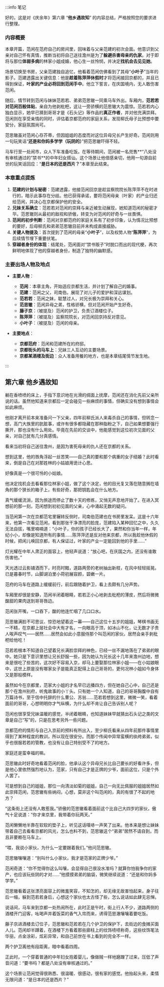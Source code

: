 :::info 笔记

好的，这是对《庆余年》第六章 “**他乡遇故知**” 的内容总结，严格按照您的要求进行整理。

### 内容概要

本章开篇，范闲在范府自己的房间里，回味着与父亲范建的初次会面。他意识到父亲对自己怀有真情，推断当初将自己送往澹州是为了**躲避杀害母亲的仇家**。对于即将与那位**体弱多病**的林家小姐成婚，他心生一丝怜悯，并决定**找机会去见见她**。

场景切换至书房，父亲范建独自追忆，他看着范闲仿佛看到了其母“**小叶子**”当年的影子。范建透露出关键信息：他是**趁着陈萍萍休假时**才将范闲接回京都的，并且已得到保证，**叶家的产业必将回到范闲手中**。他立下誓言，在庆国境内，无人敢伤害范闲。

随后，情节转到范闲与妹妹范若若、弟弟范思辙一同乘马车外出。车厢内，**范若若对范闲百般体贴**，亲自为他剥枇杷，这让一旁骄横的范思辙大为震惊。范若若内心独白显示，她早已猜到哥哥才是《石头记》等作品的**真正作者**，并对他充满崇拜。范闲则在享受亲情的同时，评估着京都范府的家庭关系，发现柳氏母子比预想中要安分，家庭氛围尚可。

范思辙虽对范闲心存芥蒂，但因姐姐的态度而对这位异母兄长产生好奇。范闲则用一句玩笑话“**还是和你妈多学学（玩阴的）**”把范思辙吓得不轻。

马车行至一处闹市，众人下车准备吃饭。在等待期间，范闲被一名兜售**“八处没有审核通过的”禁书**的中年妇女搭讪。这个场景让他倍感亲切，他用一句源自前世的玩笑话回应：“**是日本的还是西片？**”本章至此结束。

### 本章重点提炼

1.  **范建的计划与秘密**：范建透露，他接范闲回京是趁监察院院长陈萍萍不在时进行的，暗示此事存在分歧。他已获得承诺，要将范闲母亲（叶家）的产业归还给范闲，并决心在京都保护他的安全。
2.  **兄妹关系确立**：范若若对范闲的崇拜与亲近被生动展现，她知道范闲的秘密才华。范思辙则从最初的敌视和骄傲，转变为对范闲的好奇与一丝畏惧。
3.  **范闲的初步判断**：范闲对京都范府的家庭关系有了初步印象，认为情况比预想的要好，后母柳氏和弟弟范思辙目前并未构成直接威胁。
4.  **关键人物提及**：首次提到了范闲的母亲“**小叶子**”，以及权势人物“**陈萍萍**”，为后续情节埋下重要伏笔。
5.  **穿越者身份的体现**：结尾处，范闲面对“禁书贩子”时脱口而出的现代梗，再次鲜明地体现了他的穿越者身份，制造了独特的幽默感。

### 主要出场人物及地点

*   **主要人物**：
    *   **范闲**：本章主角，开始适应京都生活，并计划了解自己的婚事。
    *   **范建**：范闲之父，司南伯。展现了对儿子的爱护和深远谋划。
    *   **范若若**：范闲之妹，聪慧过人，对兄长极为崇拜和关心。
    *   **范思辙**：范闲异母之弟，性格骄横，但对范闲开始产生好奇。
    *   **藤子京**：（被提及）范闲的护卫，负责订酒楼位子。
    *   **陈萍萍**：（被提及）监察院院长，对范闲回京持反对意见。
    *   **小叶子**：（被提及）范闲的母亲。

*   **主要地点**：
    *   **京都范府**：范闲和范建所在的府邸。
    *   **京都街头的马车上**：兄妹三人互动的主要场景。
    *   **京都某酒楼及街边**：众人准备用餐的地方，也是本章结尾情节发生地。

:::

## 第六章 **他乡遇故知**

躺在香喷喷的床上，手指下意识地在光滑的绸面上抚摩，范闲还在消化先前父亲所说的话。虽然他知道来京都后一定会碰见一些麻烦的事情，但确实没有想到事情会如此麻烦。

他刚才离开前本来准备问一下父亲，四年前柳氏派人来毒杀自己的事情，但转念一想，高门大族里的肮脏事，或许有很多都隐藏在那种脂粉之下，自己如果想要强行撕开，那也没有什么用处。毕竟在先前的交谈中，他能感觉到这位初次见面的父亲，对自己犹有几分真感情。

看来当初将自己送往澹州，是因为害死母亲的仇人还在京都的关系。

想到这里，他的唇角浮起一丝苦笑——自己真的要和那个病重的女子结婚？此时看来，倒是自己在对那姓林的小姑娘用诡计心思。

好像真是一个很可怜的小姑娘。

他决定找机会去看看那位林家小姐，做了这个决定，他的目光复又落在随意搁在墙角的那个狭长的箱子上，有些好奇，那把钥匙会在什么地方。

真气缓缓流淌，因为旅途而停止了数十天的修练，又悄无声息地开始了。在进入冥想前的那一刻，范闲想到初初见面的父亲，心中涌起无数的疑问。

当范闲第一次在京都范宅里辗转反侧时，司南伯范建也在书房里发呆。这是十六年来，他第一次看见范闲，看到那张干净漂亮的脸庞，范建陷入某种回忆之中，久久无法自拔，嘴里喃喃道：“小叶子，你的孩子已经长大了，果然和你当年一样，年纪小小，却像是知道所有的事情……陈萍萍还是反对他来京都，所以我趁他休假的时候，把闲儿唤回京都，有人保证过，叶家的产业一定能回到他的手里……”

灯光耀在中年人肃正的面容上，他轻声说道：“放心吧，在庆国之内，还没有谁敢伤害他。”

天光透过云影铺洒而下，时亮时黯，道路两旁的老树抽出新枝，在风中轻轻摇晃。已是暮春时节，山脚湖泊里小荷初展容颜，碧嫩一片。

范府的马车在道路上缓缓前行，前后跟随着护卫，看上去颇有几分声势。

车厢里却很是安静，范闲半闭着眼睛，若若正小心地剥去枇杷的薄皮，然后将微微酸甜的果肉送到哥哥唇边。

范闲张开嘴，一口吞下，酸的他连忙咽了几口口水。

范思辙满脸不可思议、惊恐地望着这一幕——自己这位十五岁的姐姐，琴棋书画无一不精，在京都上层社会中大有才名，一向眼高于顶，如冰山不化，让无数才子贵人唉声叹气——居然……居然会如此小意服侍那个叫范闲的家伙，居然会亲手剥枇杷给他吃！

范若若根本不知道自己望着兄长满脸崇拜的神色，已经一丝不漏地落在了弟弟的眼中。她只是下意识里想让兄长舒服一些，因为她认为兄长这十几年来澹州边地，想来是很吃了些苦的，这次好不容易入京，却马上要娶那位林家小姐——在小姑娘眼中，这世上原是没有哪家女子是能真正配得上自己哥哥的，更何况林小姐如今身体又是那般模样。

虽然如今在京都里，范家大小姐的才名早已远播四方，但在她自己心中，自己还是那个在澹州别府，听鬼故事的小丫头。只有她一个人知道，自己的哥哥胸腹中自有万篇诗书，至于信中托辞的什么曹公、苏翁……范若若想到这里，微微一笑，看着面前的哥哥，心想明明你才气纵横，为什么却不肯让自己告诉别人呢？

范闲也很享受兄妹温暖的感觉，半闭着眼睛，也知道妹妹早就猜出石头记之类的文章是自己“写”的，只是在思考另外一些问题。

京都范府的情形与自己入京前的预料有所出入，至少柳氏看来从四年前那件事情里得到了某种程度的教训，所以现在很安分。而那个传闻中异常蛮横的纨绔弟弟，似乎也很服若若的管教，也没有让自己特别受不了的地方。

家庭还是蛮幸福的嘛。

范思辙此时好奇地看着范闲的脸，他承认这个异母兄长比自己要长的好看许多，但是他心里依然强烈地认为，范家，只有自己才是正牌的少爷，面前这位，只是个外人罢了。

可是想到自己的姐姐，那位一向清淡如菊的姐姐，自己一向无比佩服的姐姐居然如此崇拜范闲，范思辙有些纳闷，心想，莫非这个叫范闲的，真的有很了不起的地方？

“这条街上还没有人敢惹我。”骄傲的范思辙看着面前这个比自己大四岁的家伙，傲气十足说道：“你才来京里，我带着你玩两天。”

范闲懒懒地半靠在软软的垫子上，听见这话噗哧一声笑了出来。他本来是想让妹妹带着自己去看看京都的风光，怎么也料不到，范思辙这个“弟弟”居然不请自到，而且非要赖在马车上。

“喂，我说小家伙，为什么一定要跟着我们。”他问范思辙。

范思辙嚷嚷道：“别叫什么小家伙，我才是范家的正牌少爷。”

范闲奇道：“你不觉得你这么叫嚷，会显得自己很没水准吗？就算你怕我争你的家产，也应该玩些阴的才对……”他摸摸弟弟的脑袋，微笑继续说道：“还是和你妈多学学。”

范思辙看着这张漂亮面容上的微羞笑容，不知怎的，却无缘无故害怕起来，身子往后一缩，躲到范若若身后，心想这个家伙也太古怪了些，怎么说话如此肆无忌惮。

说话间，马车来到京都一处热闹所在，此时正是午时，街上行人不少，道路两侧的酒楼开门迎客，吆喝声并着饭菜的香气入帘而来，诱得范思澈嚷嚷着要吃饭。

藤子京进酒楼去订位子，范思辙和范若若在几个护卫的保护下，去街边的食摊买面人儿。范闲却半蹲着，在酒楼下方看着那些廊柱上的纹饰啧啧称奇，这些纹饰笔法华丽，点金涂彩，炫彩异常，和自己前世在书上看到的完全不一样。

两个护卫离他有段距离，暗中看着四周。

正此时，一个穿着普通的中年妇女抱着婴儿，像做贼一样地磨蹭了过来，压低了声音问道：“要书吗？都是八处没有审核通过的。”

这个场景让范闲觉得很熟悉、很温暖、很感动，很有家的感觉。他抬起头来，柔情无限问道：“是日本的还是西片？”

